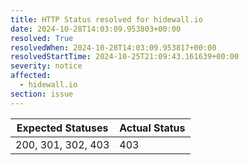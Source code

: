 ```yaml
---
title: HTTP Status resolved for hidewall.io
date: 2024-10-28T14:03:09.953803+00:00
resolved: True
resolvedWhen: 2024-10-28T14:03:09.953817+00:00
resolvedStartTime: 2024-10-25T21:09:43.161639+00:00
severity: notice
affected:
  - hidewall.io
section: issue
---
```


| Expected Statuses | Actual Status  |
|-------------------|----------------|
| 200, 301, 302, 403 | 403 |
